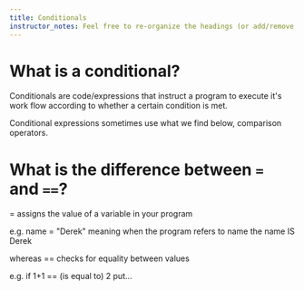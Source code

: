 ```yaml
---
title: Conditionals
instructor_notes: Feel free to re-organize the headings (or add/remove headings) below. We included the headings for your benefit, but it's 100% fine if you want to write your responses in some different structure.
---
```


# What is a conditional?

Conditionals are code/expressions that instruct a program to execute it's work flow according to whether a certain condition is met. 

Conditional expressions sometimes use what we find below, comparison operators.

# What is the difference between `=` and `==`?

= assigns the value of a variable in your program 

e.g. name = "Derek" meaning when the program refers to name the name IS Derek

whereas == checks for equality between values 

e.g. if 1+1 == (is equal to) 2 put...